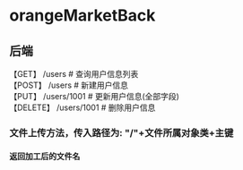 # orangeMarketBack

## 后端

【GET】 /users # 查询用户信息列表\
【POST】 /users # 新建用户信息\
【PUT】 /users/1001 # 更新用户信息(全部字段)\
【DELETE】 /users/1001 # 删除用户信息

### 文件上传方法，传入路径为: "/"+文件所属对象类+主键

#### 返回加工后的文件名